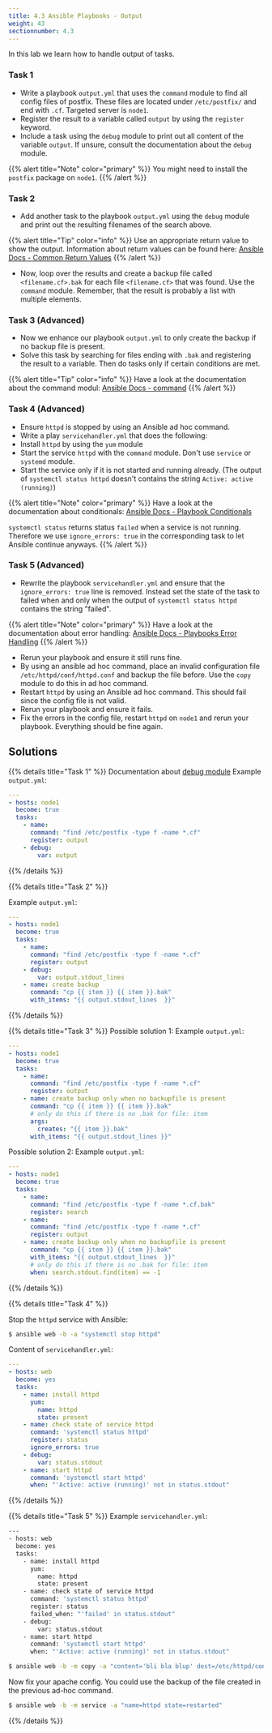```yaml
---
title: 4.3 Ansible Playbooks - Output
weight: 43
sectionnumber: 4.3
---
```


In this lab we learn how to handle output of tasks.

### Task 1

* Write a playbook `output.yml` that uses the `command` module to find all config files of postfix. These files are located under `/etc/postfix/` and end with `.cf`. Targeted server is `node1`.
* Register the result to a variable called `output` by using the `register` keyword.
* Include a task using the `debug` module to print out all content of the variable `output`. If unsure, consult the documentation about the `debug` module.

{{% alert title="Note" color="primary" %}}
You might need to install the `postfix` package on `node1`.
{{% /alert %}}


### Task 2
* Add another task to the playbook `output.yml` using the `debug` module and print out the resulting filenames of the search above.

{{% alert title="Tip" color="info" %}}
Use an appropriate return value to show the output. Information about return values can be found here: [Ansible Docs - Common Return Values](https://docs.ansible.com/ansible/latest/reference_appendices/common_return_values.html)
{{% /alert %}}

* Now, loop over the results and create a backup file called `<filename.cf>.bak` for each file `<filename.cf>` that was found. Use the `command` module. Remember, that the result is probably a list with multiple elements.

### Task 3 (Advanced)
* Now we enhance our playbook `output.yml` to only create the backup if no backup file is present.
* Solve this task by searching for files ending with `.bak` and registering the result to a variable. Then do tasks only if certain conditions are met.

{{% alert title="Tip" color="info" %}}
Have a look at the documentation about the command modul: [Ansible Docs - command](https://docs.ansible.com/ansible/latest/collections/ansible/builtin/command_module.html)
{{% /alert %}}

### Task 4 (Advanced)
* Ensure `httpd` is stopped by using an Ansible ad hoc command.
* Write a play `servicehandler.yml` that does the following:
* Install `httpd` by using the `yum` module
* Start the service `httpd` with the `command` module. Don't use `service` or `systemd` module.
* Start the service only if it is not started and running already. (The output of `systemctl status httpd` doesn't contains the string `Active: active (running)`)

{{% alert title="Note" color="primary" %}}
Have a look at the documentation about conditionals: [Ansible Docs - Playbook Conditionals](https://docs.ansible.com/ansible/latest/user_guide/playbooks_conditionals.html)

`systemctl status` returns status `failed` when a service is not running. Therefore we use `ignore_errors: true` in the corresponding task to let Ansible continue anyways.
{{% /alert %}}

### Task 5 (Advanced)
* Rewrite the playbook `servicehandler.yml` and ensure that the `ignore_errors: true` line is removed. Instead set the state of the task to failed when and only when the output of `systemctl status httpd` contains the string "failed".

{{% alert title="Note" color="primary" %}}
Have a look at the documentation about error handling: [Ansible Docs - Playbooks Error Handling](https://docs.ansible.com/ansible/latest/user_guide/playbooks_error_handling.html)
{{% /alert %}}

* Rerun your playbook and ensure it still runs fine.
* By using an ansible ad hoc command, place an invalid configuration file `/etc/httpd/conf/httpd.conf` and backup the file before. Use the `copy` module to do this in ad hoc command.
* Restart `httpd` by using an Ansible ad hoc command. This should fail since the config file is not valid.
* Rerun your playbook and ensure it fails.
* Fix the errors in the config file, restart `httpd` on `node1` and rerun your playbook. Everything should be fine again.

## Solutions

{{% details title="Task 1" %}}
Documentation about [debug module](https://docs.ansible.com/ansible/2.9/modules/debug_module.html)
Example `output.yml`:
```yaml
---
- hosts: node1
  become: true
  tasks:
    - name:
      command: "find /etc/postfix -type f -name *.cf"
      register: output
    - debug:
        var: output
```

{{% /details %}}

{{% details title="Task 2" %}}

Example `output.yml`:
```yaml
---
- hosts: node1
  become: true
  tasks:
    - name:
      command: "find /etc/postfix -type f -name *.cf"
      register: output
    - debug:
        var: output.stdout_lines
    - name: create backup
      command: "cp {{ item }} {{ item }}.bak"
      with_items: "{{ output.stdout_lines  }}"
```
{{% /details %}}

{{% details title="Task 3" %}}
Possible solution 1:
Example `output.yml`:
```yaml
---
- hosts: node1
  become: true
  tasks:
    - name:
      command: "find /etc/postfix -type f -name *.cf"
      register: output
    - name: create backup only when no backupfile is present
      command: "cp {{ item }} {{ item }}.bak"
      # only do this if there is no .bak for file: item
      args:
        creates: "{{ item }}.bak"
      with_items: "{{ output.stdout_lines }}"
```

Possible solution 2:
Example `output.yml`:
```yaml
---
- hosts: node1
  become: true
  tasks:
    - name:
      command: "find /etc/postfix -type f -name *.cf.bak"
      register: search
    - name:
      command: "find /etc/postfix -type f -name *.cf"
      register: output
    - name: create backup only when no backupfile is present
      command: "cp {{ item }} {{ item }}.bak"
      with_items: "{{ output.stdout_lines  }}"
      # only do this if there is no .bak for file: item
      when: search.stdout.find(item) == -1
```
{{% /details %}}

{{% details title="Task 4" %}}

Stop the `httpd` service with Ansible:
```bash
$ ansible web -b -a "systemctl stop httpd"
```

Content of `servicehandler.yml`:
```yaml
---
- hosts: web
  become: yes
  tasks:
    - name: install httpd
      yum:
        name: httpd
        state: present
    - name: check state of service httpd
      command: 'systemctl status httpd'
      register: status
      ignore_errors: true
    - debug:
        var: status.stdout
    - name: start httpd
      command: 'systemctl start httpd'
      when: "'Active: active (running)' not in status.stdout"
```
{{% /details %}}

{{% details title="Task 5" %}}
Example `servicehandler.yml`:
```bash
---
- hosts: web
  become: yes
  tasks:
    - name: install httpd
      yum:
        name: httpd
        state: present
    - name: check state of service httpd
      command: 'systemctl status httpd'
      register: status
      failed_when: "'failed' in status.stdout"
    - debug:
        var: status.stdout
    - name: start httpd
      command: 'systemctl start httpd'
      when: "'Active: active (running)' not in status.stdout"
```

```bash
$ ansible web -b -m copy -a "content='bli bla blup' dest=/etc/httpd/conf/httpd.conf backup=yes"
```
Now fix your apache config. You could use the backup of the file created in the previous ad-hoc command.

```bash
$ ansible web -b -m service -a "name=httpd state=restarted"
```
{{% /details %}}
